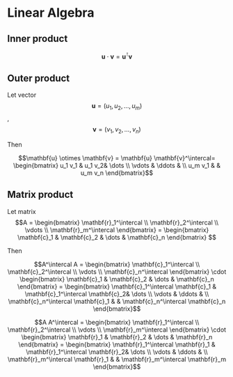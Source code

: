 # Linear Algebra

## Inner product

$$\mathbf{u} \cdot \mathbf{v} = \mathbf{u}^\intercal \mathbf{v}$$

## Outer product

Let vector $$\mathbf{u}=(u_1, u_2, ..., u_m)$$, $$\mathbf{v}=(v_1, v_2,  ..., v_n)$$

Then

$$\mathbf{u} \otimes \mathbf{v} = \mathbf{u} \mathbf{v}^\intercal= \begin{bmatrix}      u_1 v_1 & u_1 v_2& \dots \\     \vdots & \ddots & \\     u_m v_1 &        & u_m v_n      \end{bmatrix}$$

## Matrix product

Let matrix $$A = \begin{bmatrix} \mathbf{r}_1^\intercal \\ \mathbf{r}_2^\intercal \\ \vdots \\ \mathbf{r}_m^\intercal  \end{bmatrix} = \begin{bmatrix} \mathbf{c}_1 & \mathbf{c}_2 & \dots & \mathbf{c}_n \end{bmatrix} $$

Then

$$A^\intercal A = \begin{bmatrix} \mathbf{c}_1^\intercal \\ \mathbf{c}_2^\intercal \\ \vdots \\ \mathbf{c}_n^\intercal \end{bmatrix} \cdot \begin{bmatrix} \mathbf{c}_1 & \mathbf{c}_2 & \dots & \mathbf{c}_n \end{bmatrix} = \begin{bmatrix} \mathbf{c}_1^\intercal \mathbf{c}_1 & \mathbf{c}_1^\intercal \mathbf{c}_2& \dots \\ \vdots & \ddots & \\ \mathbf{c}_n^\intercal \mathbf{c}_1 & & \mathbf{c}_n^\intercal \mathbf{c}_n \end{bmatrix}$$

$$A A^\intercal  = \begin{bmatrix} \mathbf{r}_1^\intercal \\ \mathbf{r}_2^\intercal \\ \vdots \\ \mathbf{r}_m^\intercal \end{bmatrix} \cdot \begin{bmatrix} \mathbf{r}_1 & \mathbf{r}_2 & \dots & \mathbf{r}_n \end{bmatrix} = \begin{bmatrix} \mathbf{r}_1^\intercal \mathbf{r}_1 & \mathbf{r}_1^\intercal \mathbf{r}_2& \dots \\ \vdots & \ddots & \\ \mathbf{r}_m^\intercal \mathbf{r}_1 & & \mathbf{r}_m^\intercal \mathbf{r}_m \end{bmatrix}$$



